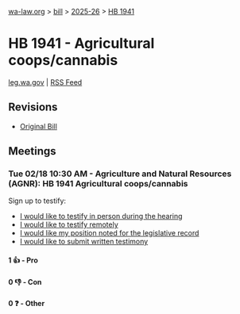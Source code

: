 [wa-law.org](/) > [bill](/bill/) > [2025-26](/bill/2025-26/) > [HB 1941](/bill/2025-26/hb/1941/)

# HB 1941 - Agricultural coops/cannabis
[leg.wa.gov](https://app.leg.wa.gov/billsummary?BillNumber=1941&Year=2025&Initiative=false) | [RSS Feed](./rss.xml)

## Revisions
* [Original Bill](1/)

## Meetings
### Tue 02/18 10:30 AM - Agriculture and Natural Resources (AGNR): HB 1941 Agricultural coops/cannabis
Sign up to testify:
* [I would like to testify in person during the hearing](https://app.leg.wa.gov/csi/Testifier/Add?chamber=House&mId=32815&aId=163939&caId=25900&tId=1)
* [I would like to testify remotely](https://app.leg.wa.gov/csi/Testifier/Add?chamber=House&mId=32815&aId=163939&caId=25900&tId=2)
* [I would like my position noted for the legislative record](https://app.leg.wa.gov/csi/Testifier/Add?chamber=House&mId=32815&aId=163939&caId=25900&tId=3)
* [I would like to submit written testimony](https://app.leg.wa.gov/csi/Testifier/Add?chamber=House&mId=32815&aId=163939&caId=25900&tId=4)

#### 1 👍 - Pro

#### 0 👎 - Con

#### 0 ❓ - Other
